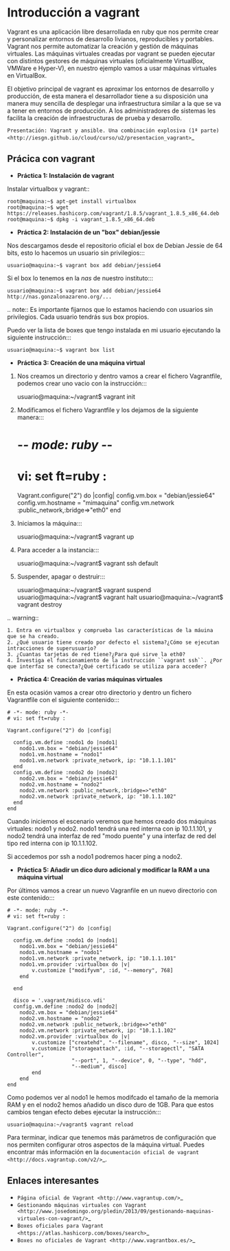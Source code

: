 Introducción a vagrant
======================

Vagrant es una aplicación libre desarrollada en ruby que nos permite crear y personalizar entornos de desarrollo livianos, reproducibles y portables. Vagrant nos permite automatizar la creación y gestión de máquinas virtuales. Las máquinas virtuales creadas por vagrant se pueden ejecutar con distintos gestores de máquinas virtuales (oficialmente VirtualBox, VMWare e Hyper-V), en nuestro ejemplo vamos a usar máquinas virtuales en VirtualBox.

El objetivo principal de vagrant es aproximar los entornos de desarrollo y producción, de esta manera el desarrollador tiene a su disposición una manera  muy sencilla de desplegar una infraestructura similar a la que se va a tener en entornos de producción. A los administradores de sistemas les facilita la creación de infraestructuras de prueba y desarrollo.

`Presentación: Vagrant y ansible. Una combinación explosiva (1ª parte) <http://iesgn.github.io/cloud/curso/u2/presentacion_vagrant>`_

Prácica con vagrant
-------------------

* **Práctica 1: Instalación de vagrant**

Instalar virtualbox y vagrant::

    root@maquina:~$ apt-get install virtualbox
    root@maquina:~$ wget https://releases.hashicorp.com/vagrant/1.8.5/vagrant_1.8.5_x86_64.deb
    root@maquina:~$ dpkg -i vagrant_1.8.5_x86_64.deb

* **Práctica 2: Instalación de un "box" debian/jessie**

Nos descargamos desde el repositorio oficial el box de Debian Jessie de 64 bits, esto lo hacemos un usuario sin privilegios:::

    usuario@maquina:~$ vagrant box add debian/jessie64

Si el box lo tenemos en la *nas* de nuestro instituto:::

    usuario@maquina:~$ vagrant box add debian/jessie64 http://nas.gonzalonazareno.org/...

.. note:: Es importante fijarnos que lo estamos haciendo con usuarios sin privilegios. Cada usuario tendrás sus box propios.
        
Puedo ver la lista de boxes que tengo instalada en mi usuario ejecutando la siguiente instrucción:::

    usuario@maquina:~$ vagrant box list

* **Práctica 3: Creación de una máquina virtual**

1. Nos creamos un directorio y dentro vamos a crear el fichero Vagrantfile, podemos crear uno vacio con la instrucción:::
        
	usuario@maquina:~/vagrant$ vagrant init
        
2. Modificamos el fichero Vagrantfile y los dejamos de la siguiente manera:::

    # -*- mode: ruby -*-
    # vi: set ft=ruby :
    Vagrant.configure("2") do |config|
                config.vm.box = "debian/jessie64"
                config.vm.hostname = "mimaquina"
                config.vm.network :public_network,:bridge=>"eth0"
    end    
    
3. Iniciamos la máquina:::

    usuario@maquina:~/vagrant$ vagrant up
        
4. Para acceder a la instancia:::
  	
    usuario@maquina:~/vagrant$ vagrant ssh default
    	      
5. Suspender, apagar o destruir:::
    	
    usuario@maquina:~/vagrant$ vagrant suspend
    usuario@maquina:~/vagrant$ vagrant halt
    usuario@maquina:~/vagrant$ vagrant destroy

.. warning:: 

    1. Entra en virtualbox y comprueba las características de la máuina que se ha creado.
    2. ¿Qué usuario tiene creado por defecto el sistema?¿Cómo se ejecutan intracciones de superusuario?
    3. ¿Cuantas tarjetas de red tiene?¿Para qué sirve la eth0?
    4. Investiga el funcionamiento de la instrucción ``vagrant ssh``. ¿Por que interfaz se conecta?¿Qué certificado se utiliza para acceder?

* **Práctica 4: Creación de varias máquinas virtuales**

En esta ocasión vamos a crear otro directorio y dentro un fichero Vagrantfile con el siguiente contenido:::

    # -*- mode: ruby -*-
    # vi: set ft=ruby :
    
    Vagrant.configure("2") do |config|
    
      config.vm.define :nodo1 do |nodo1|
        nodo1.vm.box = "debian/jessie64"
        nodo1.vm.hostname = "nodo1"
        nodo1.vm.network :private_network, ip: "10.1.1.101"
      end
      config.vm.define :nodo2 do |nodo2|
        nodo2.vm.box = "debian/jessie64"
        nodo2.vm.hostname = "nodo2"
        nodo2.vm.network :public_network,:bridge=>"eth0"
        nodo2.vm.network :private_network, ip: "10.1.1.102"
      end
    end

Cuando iniciemos el escenario veremos que hemos creado dos máquinas virtuales: nodo1 y nodo2. 
nodo1 tendrá una red interna con ip 10.1.1.101, y nodo2 tendrá una interfaz de red "modo puente" y una interfaz de red del tipo red interna con ip 10.1.1.102.

Si accedemos por ssh a nodo1 podremos hacer ping a nodo2.


* **Práctica 5: Añadir un dico duro adicional y modificar la RAM a una máquina virtual**

Por últimos vamos a crear un nuevo Vagranfile en un nuevo directorio con este contenido:::

    # -*- mode: ruby -*-
    # vi: set ft=ruby :
    
    Vagrant.configure("2") do |config|
    
      config.vm.define :nodo1 do |nodo1|
        nodo1.vm.box = "debian/jessie64"
        nodo1.vm.hostname = "nodo1"
        nodo1.vm.network :private_network, ip: "10.1.1.101"
        nodo1.vm.provider :virtualbox do |v|
			v.customize ["modifyvm", :id, "--memory", 768]
		end

      end
          
      disco = '.vagrant/midisco.vdi'
      config.vm.define :nodo2 do |nodo2|
        nodo2.vm.box = "debian/jessie64"
        nodo2.vm.hostname = "nodo2"
        nodo2.vm.network :public_network,:bridge=>"eth0"
        nodo2.vm.network :private_network, ip: "10.1.1.102"
        nodo2.vm.provider :virtualbox do |v|
			v.customize ["createhd", "--filename", disco, "--size", 1024]
			v.customize ["storageattach", :id, "--storagectl", "SATA Controller",
                         "--port", 1, "--device", 0, "--type", "hdd",
                         "--medium", disco]
			end
        end
    end

Como podemos ver al nodo1 le hemos modifcado el tamaño de la memoria RAM y en el nodo2 hemos añadido un disco duro de 1GB. Para que estos cambios tengan efecto debes ejecutar la instrucción:::

	usuario@maquina:~/vagrant$ vagrant reload

Para terminar, indicar que tenemos más parámetros de configuración que nos permiten configurar otros aspectos de la máquina virtual. Puedes encontrar más información en la `documentación oficial de vagrant <http://docs.vagrantup.com/v2/>`_.

Enlaces interesantes
--------------------

* `Página oficial de Vagrant <http://www.vagrantup.com/>`_
* `Gestionando máquinas virtuales con Vagrant <http://www.josedomingo.org/pledin/2013/09/gestionando-maquinas-virtuales-con-vagrant/>`_
* `Boxes oficiales para Vagrant <https://atlas.hashicorp.com/boxes/search>`_
* `Boxes no oficiales de Vagrant <http://www.vagrantbox.es/>`_
